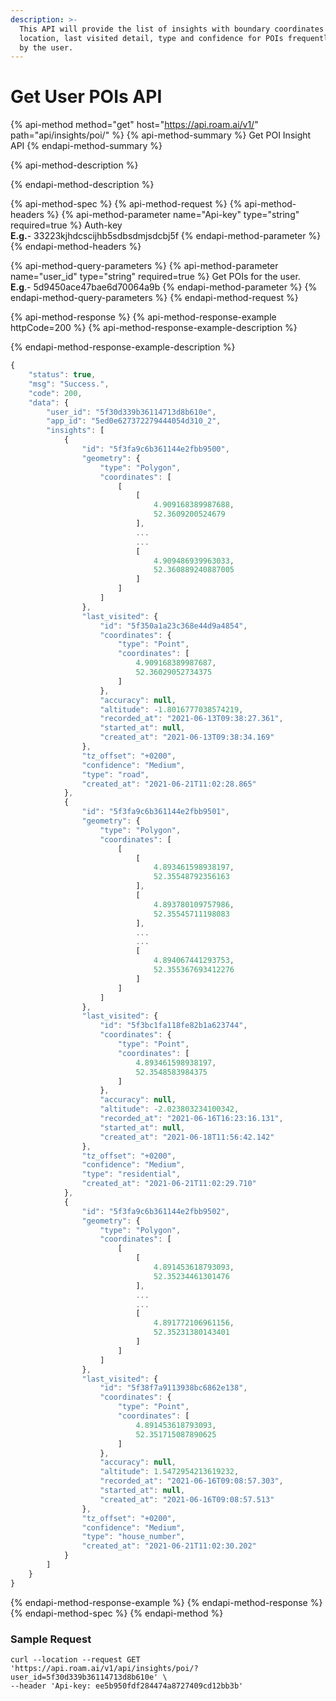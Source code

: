 ```yaml
---
description: >-
  This API will provide the list of insights with boundary coordinates of the
  location, last visited detail, type and confidence for POIs frequently visited
  by the user.
---
```


# Get User POIs API

{% api-method method="get" host="https://api.roam.ai/v1/" path="api/insights/poi/" %}
{% api-method-summary %}
Get POI Insight API
{% endapi-method-summary %}

{% api-method-description %}

{% endapi-method-description %}

{% api-method-spec %}
{% api-method-request %}
{% api-method-headers %}
{% api-method-parameter name="Api-key" type="string" required=true %}
Auth-key  
**E.g.**- 33223kjhdcscijhb5sdbsdmjsdcbj5f
{% endapi-method-parameter %}
{% endapi-method-headers %}

{% api-method-query-parameters %}
{% api-method-parameter name="user\_id" type="string" required=true %}
Get POIs for the user.  
**E.g**.- 5d9450ace47bae6d70064a9b
{% endapi-method-parameter %}
{% endapi-method-query-parameters %}
{% endapi-method-request %}

{% api-method-response %}
{% api-method-response-example httpCode=200 %}
{% api-method-response-example-description %}

{% endapi-method-response-example-description %}

```javascript
{
    "status": true,
    "msg": "Success.",
    "code": 200,
    "data": {
        "user_id": "5f30d339b36114713d8b610e",
        "app_id": "5ed0e627372279444054d310_2",
        "insights": [
            {
                "id": "5f3fa9c6b361144e2fbb9500",
                "geometry": {
                    "type": "Polygon",
                    "coordinates": [
                        [
                            [
                                4.909168389987688,
                                52.3609200524679
                            ],
                            ...
                            ...
                            [
                                4.909486939963033,
                                52.360889240887005
                            ]
                        ]
                    ]
                },
                "last_visited": {
                    "id": "5f350a1a23c368e44d9a4854",
                    "coordinates": {
                        "type": "Point",
                        "coordinates": [
                            4.909168389987687,
                            52.36029052734375
                        ]
                    },
                    "accuracy": null,
                    "altitude": -1.8016777038574219,
                    "recorded_at": "2021-06-13T09:38:27.361",
                    "started_at": null,
                    "created_at": "2021-06-13T09:38:34.169"
                },
                "tz_offset": "+0200",
                "confidence": "Medium",
                "type": "road",
                "created_at": "2021-06-21T11:02:28.865"
            },
            {
                "id": "5f3fa9c6b361144e2fbb9501",
                "geometry": {
                    "type": "Polygon",
                    "coordinates": [
                        [
                            [
                                4.893461598938197,
                                52.35548792356163
                            ],
                            [
                                4.893780109757986,
                                52.35545711198083
                            ],
                            ...
                            ...
                            [
                                4.894067441293753,
                                52.355367693412276
                            ]
                        ]
                    ]
                },
                "last_visited": {
                    "id": "5f3bc1fa118fe82b1a623744",
                    "coordinates": {
                        "type": "Point",
                        "coordinates": [
                            4.893461598938197,
                            52.3548583984375
                        ]
                    },
                    "accuracy": null,
                    "altitude": -2.023803234100342,
                    "recorded_at": "2021-06-16T16:23:16.131",
                    "started_at": null,
                    "created_at": "2021-06-18T11:56:42.142"
                },
                "tz_offset": "+0200",
                "confidence": "Medium",
                "type": "residential",
                "created_at": "2021-06-21T11:02:29.710"
            },
            {
                "id": "5f3fa9c6b361144e2fbb9502",
                "geometry": {
                    "type": "Polygon",
                    "coordinates": [
                        [
                            [
                                4.891453618793093,
                                52.35234461301476
                            ],
                            ...
                            ...
                            [
                                4.891772106961156,
                                52.35231380143401
                            ]
                        ]
                    ]
                },
                "last_visited": {
                    "id": "5f38f7a9113938bc6862e138",
                    "coordinates": {
                        "type": "Point",
                        "coordinates": [
                            4.891453618793093,
                            52.351715087890625
                        ]
                    },
                    "accuracy": null,
                    "altitude": 1.5472954213619232,
                    "recorded_at": "2021-06-16T09:08:57.303",
                    "started_at": null,
                    "created_at": "2021-06-16T09:08:57.513"
                },
                "tz_offset": "+0200",
                "confidence": "Medium",
                "type": "house_number",
                "created_at": "2021-06-21T11:02:30.202"
            }
        ]
    }
}
```
{% endapi-method-response-example %}
{% endapi-method-response %}
{% endapi-method-spec %}
{% endapi-method %}

### Sample Request <a id="InsightsAPI-SampleRequest.3"></a>

```text
curl --location --request GET 'https://api.roam.ai/v1/api/insights/poi/?user_id=5f30d339b36114713d8b610e' \
--header 'Api-key: ee5b950fdf284474a8727409cd12bb3b'
```

